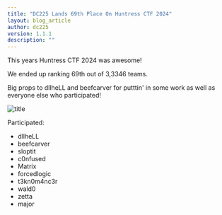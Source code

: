 ```yaml
---
title: "DC225 Lands 69th Place On Huntress CTF 2024"
layout: blog_article
author: dc225
version: 1.1.1
description: ""
---
```


This years Huntress CTF 2024 was awesome!

We ended up ranking 69th out of 3,3346 teams.

Big props to dllheLL and beefcarver for putttin' in some work as well as everyone else who participated!


![title](https://i.imgur.com/l8pvDnc.png)



Participated:

- dllheLL
- beefcarver
- sloptit
- c0nfused
- Matrix
- forcedlogic
- t3kn0m4nc3r
- wald0
- zetta
- major
